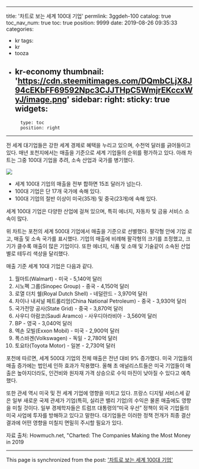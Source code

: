 
---
title: '차트로 보는 세계 100대 기업'
permlink: 3ggdeh-100
catalog: true
toc_nav_num: true
toc: true
position: 9999
date: 2019-08-26 09:35:33
categories:
- kr
tags:
- kr
- tooza
- kr-economy
thumbnail: 'https://cdn.steemitimages.com/DQmbCLjX8J94cEKbFF69592Npc3CJJTHpC5WmjrEKccxWyJ/image.png'
sidebar:
    right:
        sticky: true
widgets:
    -
        type: toc
        position: right
---


전 세계 대기업들은 강한 세계 경제로 혜택을 누리고 있으며, 수천억 달러를 긁어들이고 있다. 매년 포천지에서는 매출을 기준으로 세계 기업들의 순위를 평가하고 있다. 아래 차트는 그중 100대 기업을 추려, 소속 산업과 국가를 병기했다.

![](https://cdn.steemitimages.com/DQmbCLjX8J94cEKbFF69592Npc3CJJTHpC5WmjrEKccxWyJ/image.png)

- 세계 100대 기업의 매출을 전부 합하면 15조 달러가 넘는다.
- 100대 기업은 단 17개 국가에 속해 있다.
- 100대 기업의 절반 이상이 미국(35개) 및 중국(23개)에 속해 있다.
​

세계 100대 기업은 다양한 산업에 걸쳐 있으며, 특히 에너지, 자동차 및 금융 서비스 소속이 많다.​

위 차트는 포천의 세계 500대 기업에서 매출을 기준으로 선별했다. 팔각형 안에 기업 로고, 매출 및 소속 국가를 표시했다. 기업의 매출에 비례해 팔각형의 크기를 조정했고, 크기가 클수록 매출이 많은 기업이다. 또한 에너지, 식품 및 소매 및 기술같이 소속된 산업별로 테두리 색상을 달리했다.​

매출 기준 세계 10대 기업은 다음과 같다.​

1. 월마트(Walmart) - 미국 - 5,140억 달러
2. 시노펙 그룹(Sinopec Group) - 중국 - 4,150억 달러
3. 로열 더치 쉘(Royal Dutch Shell) - 네덜란드 - 3,970억 달러
4. 차이나 내셔널 페트롤리엄(China National Petroleum) - 중국 - 3,930억 달러
5. 국가전망 공사(State Grid) - 중국 - 3,870억 달러
6. 사우디 아람코(Saudi Aramco) - 사우디아라비아 - 3,560억 달러
7. BP - 영국 - 3,040억 달러
8. 엑손 모빌(Exxon Mobil) - 미국 - 2,900억 달러
9. 폭스바겐(Volkswagen) - 독일 - 2,780억 달러
10. 토요타(Toyota Motor) - 일본 - 2,730억 달러​

포천에 따르면, 세계 500대 기업의 전체 매출은 전년 대비 9% 증가했다. 미국 기업들의 매출 증가에는 법인세 인하 효과가 작용했다. 올해 초 애널리스트들은 미국 기업들이 매출은 높아지더라도, 인건비와 원자재 가격 상승으로 수익 마진이 낮아질 수 있다고 예측했다.​

또한 관세 역시 미국 및 전 세계 기업에 영향을 미치고 있다. 프랑스 디지털 서비스세 같은 일부 새로운 국제 관세가 기업(특히, 실리콘 밸리 기업)의 수익은 물론 매출에도 영향을 미칠 것이다. 일부 경제학자들은 트럼프 대통령의“미국 우선” 정책이 외국 기업들의 미국 사업에 투자를 방해하고 있다고 말한다. 대기업들은 이러한 정책 전개가 최종 결산 결과에 어떤 영향을 미칠지 면밀히 주시할 필요가 있다.​

자료 출처: Howmuch.net, "Charted: The Companies Making the Most Money in 2019

- - -

This page is synchronized from the post: ['차트로 보는 세계 100대 기업'](https://steemit.com/@pius.pius/3ggdeh-100)
